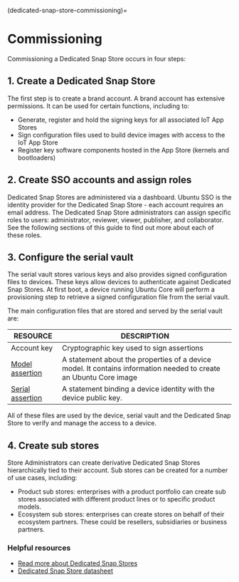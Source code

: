(dedicated-snap-store-commissioning)=
# Commissioning

Commissioning a Dedicated Snap Store occurs in four steps:

## 1. Create a Dedicated Snap Store

The first step is to create a brand account. A brand account has extensive permissions. It can be used for certain functions, including to:

* Generate, register and hold the signing keys for all associated IoT App Stores
* Sign configuration files used to build device images with access to the IoT App Store
* Register key software components hosted in the App Store (kernels and bootloaders)

## 2. Create SSO accounts and assign roles

Dedicated Snap Stores are administered via a dashboard. Ubuntu SSO is the identity provider for the Dedicated Snap Store - each account requires an email address. The Dedicated Snap Store administrators can assign specific roles to users: administrator, reviewer, viewer, publisher, and collaborator. See the following sections of this guide to find out more about each of these roles.

## 3. Configure the serial vault

The serial vault stores various keys and also provides signed configuration files to devices. These keys allow devices to authenticate against Dedicated Snap Stores. At first boot, a device running Ubuntu Core will perform a provisioning step to retrieve a signed configuration file from the serial vault.

The main configuration files that are stored and served by the serial vault are:

|RESOURCE|DESCRIPTION|
| --- | --- |
|Account key|Cryptographic key used to sign assertions|
|[Model assertion](https://ubuntu.com/core/docs/reference/assertions/model)|A statement about the properties of a device model. It contains information needed to create an Ubuntu Core image|
|[Serial assertion](https://ubuntu.com/core/docs/reference/assertions/serial)|A statement binding a device identity with the device public key.|

All of these files are used by the device, serial vault and the Dedicated Snap Store to verify and manage the access to a device.

## 4. Create sub stores

Store Administrators can create derivative Dedicated Snap Stores hierarchically tied to their account. Sub stores can be created for a number of use cases, including:

* Product sub stores: enterprises with a product portfolio can create sub stores associated with different product lines or to specific product models.
* Ecosystem sub stores: enterprises can create stores on behalf of their ecosystem partners. These could be resellers, subsidiaries or business partners.

### Helpful resources

* [Read more about Dedicated Snap Stores](https://ubuntu.com/internet-of-things/appstore)
* [Dedicated Snap Store datasheet](https://assets.ubuntu.com/v1/d6d1d3fc-IoT+App+Store+Datasheet+v3.pdf)
